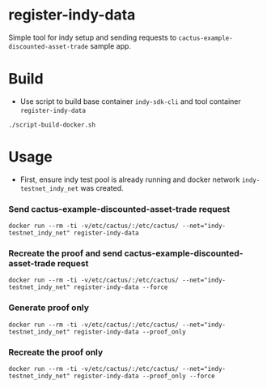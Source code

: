 # register-indy-data

Simple tool for indy setup and sending requests to `cactus-example-discounted-asset-trade` sample app.

# Build
- Use script to build base container `indy-sdk-cli` and tool container `register-indy-data`
```
./script-build-docker.sh
```

# Usage
- First, ensure indy test pool is already running and docker network `indy-testnet_indy_net` was created.

### Send cactus-example-discounted-asset-trade request
```
docker run --rm -ti -v/etc/cactus/:/etc/cactus/ --net="indy-testnet_indy_net" register-indy-data
```

### Recreate the proof and send cactus-example-discounted-asset-trade request
```
docker run --rm -ti -v/etc/cactus/:/etc/cactus/ --net="indy-testnet_indy_net" register-indy-data --force
```

### Generate proof only
```
docker run --rm -ti -v/etc/cactus/:/etc/cactus/ --net="indy-testnet_indy_net" register-indy-data --proof_only
```

### Recreate the proof only
```
docker run --rm -ti -v/etc/cactus/:/etc/cactus/ --net="indy-testnet_indy_net" register-indy-data --proof_only --force
```

